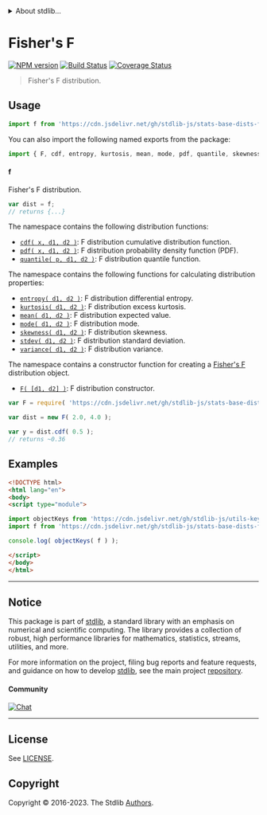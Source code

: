 <!--

@license Apache-2.0

Copyright (c) 2018 The Stdlib Authors.

Licensed under the Apache License, Version 2.0 (the "License");
you may not use this file except in compliance with the License.
You may obtain a copy of the License at

   http://www.apache.org/licenses/LICENSE-2.0

Unless required by applicable law or agreed to in writing, software
distributed under the License is distributed on an "AS IS" BASIS,
WITHOUT WARRANTIES OR CONDITIONS OF ANY KIND, either express or implied.
See the License for the specific language governing permissions and
limitations under the License.

-->


<details>
  <summary>
    About stdlib...
  </summary>
  <p>We believe in a future in which the web is a preferred environment for numerical computation. To help realize this future, we've built stdlib. stdlib is a standard library, with an emphasis on numerical and scientific computation, written in JavaScript (and C) for execution in browsers and in Node.js.</p>
  <p>The library is fully decomposable, being architected in such a way that you can swap out and mix and match APIs and functionality to cater to your exact preferences and use cases.</p>
  <p>When you use stdlib, you can be absolutely certain that you are using the most thorough, rigorous, well-written, studied, documented, tested, measured, and high-quality code out there.</p>
  <p>To join us in bringing numerical computing to the web, get started by checking us out on <a href="https://github.com/stdlib-js/stdlib">GitHub</a>, and please consider <a href="https://opencollective.com/stdlib">financially supporting stdlib</a>. We greatly appreciate your continued support!</p>
</details>

# Fisher's F

[![NPM version][npm-image]][npm-url] [![Build Status][test-image]][test-url] [![Coverage Status][coverage-image]][coverage-url] <!-- [![dependencies][dependencies-image]][dependencies-url] -->

> Fisher's F distribution.



<section class="usage">

## Usage

```javascript
import f from 'https://cdn.jsdelivr.net/gh/stdlib-js/stats-base-dists-f@esm/index.mjs';
```

You can also import the following named exports from the package:

```javascript
import { F, cdf, entropy, kurtosis, mean, mode, pdf, quantile, skewness, stdev, variance } from 'https://cdn.jsdelivr.net/gh/stdlib-js/stats-base-dists-f@esm/index.mjs';
```

#### f

Fisher's F distribution.

```javascript
var dist = f;
// returns {...}
```

The namespace contains the following distribution functions:

<!-- <toc pattern="*+(cdf|pdf|mgf|quantile)*"> -->

<div class="namespace-toc">

-   <span class="signature">[`cdf( x, d1, d2 )`][@stdlib/stats/base/dists/f/cdf]</span><span class="delimiter">: </span><span class="description">F distribution cumulative distribution function.</span>
-   <span class="signature">[`pdf( x, d1, d2 )`][@stdlib/stats/base/dists/f/pdf]</span><span class="delimiter">: </span><span class="description">F distribution probability density function (PDF).</span>
-   <span class="signature">[`quantile( p, d1, d2 )`][@stdlib/stats/base/dists/f/quantile]</span><span class="delimiter">: </span><span class="description">F distribution quantile function.</span>

</div>

<!-- </toc> -->

The namespace contains the following functions for calculating distribution properties:

<!-- <toc pattern="*+(entropy|kurtosis|mean|median|mode|skewness|stdev|variance)*"> -->

<div class="namespace-toc">

-   <span class="signature">[`entropy( d1, d2 )`][@stdlib/stats/base/dists/f/entropy]</span><span class="delimiter">: </span><span class="description">F distribution differential entropy.</span>
-   <span class="signature">[`kurtosis( d1, d2 )`][@stdlib/stats/base/dists/f/kurtosis]</span><span class="delimiter">: </span><span class="description">F distribution excess kurtosis.</span>
-   <span class="signature">[`mean( d1, d2 )`][@stdlib/stats/base/dists/f/mean]</span><span class="delimiter">: </span><span class="description">F distribution expected value.</span>
-   <span class="signature">[`mode( d1, d2 )`][@stdlib/stats/base/dists/f/mode]</span><span class="delimiter">: </span><span class="description">F distribution mode.</span>
-   <span class="signature">[`skewness( d1, d2 )`][@stdlib/stats/base/dists/f/skewness]</span><span class="delimiter">: </span><span class="description">F distribution skewness.</span>
-   <span class="signature">[`stdev( d1, d2 )`][@stdlib/stats/base/dists/f/stdev]</span><span class="delimiter">: </span><span class="description">F distribution standard deviation.</span>
-   <span class="signature">[`variance( d1, d2 )`][@stdlib/stats/base/dists/f/variance]</span><span class="delimiter">: </span><span class="description">F distribution variance.</span>

</div>

<!-- </toc> -->

The namespace contains a constructor function for creating a [Fisher's F][f-distribution] distribution object.

<!-- <toc pattern="*ctor*"> -->

<div class="namespace-toc">

-   <span class="signature">[`F( [d1, d2] )`][@stdlib/stats/base/dists/f/ctor]</span><span class="delimiter">: </span><span class="description">F distribution constructor.</span>

</div>

<!-- </toc> -->

```javascript
var F = require( 'https://cdn.jsdelivr.net/gh/stdlib-js/stats-base-dists-f' ).F;

var dist = new F( 2.0, 4.0 );

var y = dist.cdf( 0.5 );
// returns ~0.36
```

</section>

<!-- /.usage -->

<section class="examples">

## Examples

<!-- TODO: better examples -->

<!-- eslint no-undef: "error" -->

```html
<!DOCTYPE html>
<html lang="en">
<body>
<script type="module">

import objectKeys from 'https://cdn.jsdelivr.net/gh/stdlib-js/utils-keys@esm/index.mjs';
import f from 'https://cdn.jsdelivr.net/gh/stdlib-js/stats-base-dists-f@esm/index.mjs';

console.log( objectKeys( f ) );

</script>
</body>
</html>
```

</section>

<!-- /.examples -->

<!-- Section for related `stdlib` packages. Do not manually edit this section, as it is automatically populated. -->

<section class="related">

</section>

<!-- /.related -->

<!-- Section for all links. Make sure to keep an empty line after the `section` element and another before the `/section` close. -->


<section class="main-repo" >

* * *

## Notice

This package is part of [stdlib][stdlib], a standard library with an emphasis on numerical and scientific computing. The library provides a collection of robust, high performance libraries for mathematics, statistics, streams, utilities, and more.

For more information on the project, filing bug reports and feature requests, and guidance on how to develop [stdlib][stdlib], see the main project [repository][stdlib].

#### Community

[![Chat][chat-image]][chat-url]

---

## License

See [LICENSE][stdlib-license].


## Copyright

Copyright &copy; 2016-2023. The Stdlib [Authors][stdlib-authors].

</section>

<!-- /.stdlib -->

<!-- Section for all links. Make sure to keep an empty line after the `section` element and another before the `/section` close. -->

<section class="links">

[npm-image]: http://img.shields.io/npm/v/@stdlib/stats-base-dists-f.svg
[npm-url]: https://npmjs.org/package/@stdlib/stats-base-dists-f

[test-image]: https://github.com/stdlib-js/stats-base-dists-f/actions/workflows/test.yml/badge.svg?branch=v0.1.0
[test-url]: https://github.com/stdlib-js/stats-base-dists-f/actions/workflows/test.yml?query=branch:v0.1.0

[coverage-image]: https://img.shields.io/codecov/c/github/stdlib-js/stats-base-dists-f/main.svg
[coverage-url]: https://codecov.io/github/stdlib-js/stats-base-dists-f?branch=main

<!--

[dependencies-image]: https://img.shields.io/david/stdlib-js/stats-base-dists-f.svg
[dependencies-url]: https://david-dm.org/stdlib-js/stats-base-dists-f/main

-->

[chat-image]: https://img.shields.io/gitter/room/stdlib-js/stdlib.svg
[chat-url]: https://app.gitter.im/#/room/#stdlib-js_stdlib:gitter.im

[stdlib]: https://github.com/stdlib-js/stdlib

[stdlib-authors]: https://github.com/stdlib-js/stdlib/graphs/contributors

[umd]: https://github.com/umdjs/umd
[es-module]: https://developer.mozilla.org/en-US/docs/Web/JavaScript/Guide/Modules

[deno-url]: https://github.com/stdlib-js/stats-base-dists-f/tree/deno
[umd-url]: https://github.com/stdlib-js/stats-base-dists-f/tree/umd
[esm-url]: https://github.com/stdlib-js/stats-base-dists-f/tree/esm
[branches-url]: https://github.com/stdlib-js/stats-base-dists-f/blob/main/branches.md

[stdlib-license]: https://raw.githubusercontent.com/stdlib-js/stats-base-dists-f/main/LICENSE

[f-distribution]: https://en.wikipedia.org/wiki/F_distribution

<!-- <toc-links> -->

[@stdlib/stats/base/dists/f/ctor]: https://github.com/stdlib-js/stats-base-dists-f-ctor/tree/esm

[@stdlib/stats/base/dists/f/entropy]: https://github.com/stdlib-js/stats-base-dists-f-entropy/tree/esm

[@stdlib/stats/base/dists/f/kurtosis]: https://github.com/stdlib-js/stats-base-dists-f-kurtosis/tree/esm

[@stdlib/stats/base/dists/f/mean]: https://github.com/stdlib-js/stats-base-dists-f-mean/tree/esm

[@stdlib/stats/base/dists/f/mode]: https://github.com/stdlib-js/stats-base-dists-f-mode/tree/esm

[@stdlib/stats/base/dists/f/skewness]: https://github.com/stdlib-js/stats-base-dists-f-skewness/tree/esm

[@stdlib/stats/base/dists/f/stdev]: https://github.com/stdlib-js/stats-base-dists-f-stdev/tree/esm

[@stdlib/stats/base/dists/f/variance]: https://github.com/stdlib-js/stats-base-dists-f-variance/tree/esm

[@stdlib/stats/base/dists/f/cdf]: https://github.com/stdlib-js/stats-base-dists-f-cdf/tree/esm

[@stdlib/stats/base/dists/f/pdf]: https://github.com/stdlib-js/stats-base-dists-f-pdf/tree/esm

[@stdlib/stats/base/dists/f/quantile]: https://github.com/stdlib-js/stats-base-dists-f-quantile/tree/esm

<!-- </toc-links> -->

</section>

<!-- /.links -->
